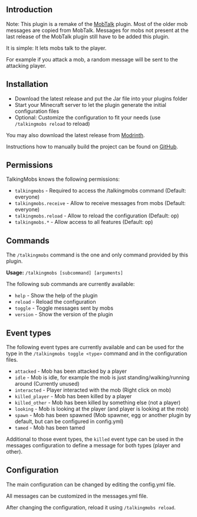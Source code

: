 ## Introduction

Note: This plugin is a remake of the [MobTalk](https://dev.bukkit.org/projects/mobtalk) plugin. Most of the older mob messages are copied from MobTalk. Messages for mobs not present at the last release of the MobTalk plugin still have to be added this plugin.

It is simple: It lets mobs talk to the player.

For example if you attack a mob, a random message will be sent to the attacking player.

## Installation

* Download the latest release and put the Jar file into your plugins folder
* Start your Minecraft server to let the plugin generate the initial configuration files
* Optional: Customize the configuration to fit your needs (use `/talkingmobs reload` to reload)

You may also download the latest release from [Modrinth](https://modrinth.com/plugin/talkingmobs).

Instructions how to manually build the project can be found on [GitHub](https://github.com/Programie/TalkingMobs).

## Permissions

TalkingMobs knows the following permissions:

* `talkingmobs` - Required to access the /talkingmobs command (Default: everyone)
* `talkingmobs.receive` - Allow to receive messages from mobs (Default: everyone)
* `talkingmobs.reload` - Allow to reload the configuration (Default: op)
* `talkingmobs.*` - Allow access to all features (Default: op)


## Commands

The `/talkingmobs` command is the one and only command provided by this plugin.

**Usage:** `/talkingmobs [subcommand] [arguments]`

The following sub commands are currently available:

* `help` - Show the help of the plugin
* `reload` - Reload the configuration
* `toggle` - Toggle messages sent by mobs
* `version` - Show the version of the plugin


## Event types

The following event types are currently available and can be used for the type in the `/talkingmobs toggle <type>` command and in the configuration files.

* `attacked` - Mob has been attacked by a player
* `idle` - Mob is idle, for example the mob is just standing/walking/running around (Currently unused)
* `interacted` - Player interacted with the mob (Right click on mob)
* `killed_player` - Mob has been killed by a player
* `killed_other` - Mob has been killed by something else (not a player)
* `looking` - Mob is looking at the player (and player is looking at the mob)
* `spawn` - Mob has been spawned (Mob spawner, egg or another plugin by default, but can be configured in config.yml)
* `tamed` - Mob has been tamed

Additional to those event types, the `killed` event type can be used in the messages configuration to define a message for both types (player and other).


## Configuration

The main configuration can be changed by editing the config.yml file.

All messages can be customized in the messages.yml file.

After changing the configuration, reload it using `/talkingmobs reload`.